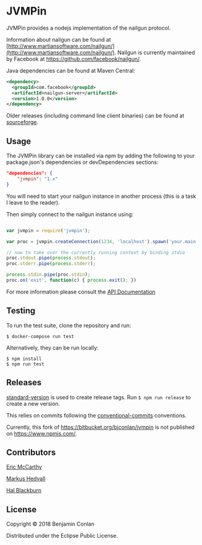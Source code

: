 # JVMPin

JVMPin provides a nodejs implementation of the nailgun protocol.

Information about nailgun can be found at
[http://www.martiansoftware.com/nailgun/](http://www.martiansoftware.com/nailgun/). Nailgun is currently maintained by Facebook at https://github.com/facebook/nailgun/.

Java dependencies can be found at Maven Central:
```xml
<dependency>
  <groupId>com.facebook</groupId>
  <artifactId>nailgun-server</artifactId>
  <version>1.0.0</version>
</dependency>
```

Older releases (including command line client binaries) can be found at [sourceforge](https://sourceforge.net/projects/nailgun/files/nailgun/).

## Usage

The JVMPin library can be installed via npm by adding the following to
your package.json's dependencies or devDependencies sections:
```json
"dependencies": {
	"jvmpin": "1.x"
}

```

You will need to start your nailgun instance in another process (this is
a task I leave to the reader).

Then simply connect to the nailgun instance using:
```javascript

var jvmpin = require('jvmpin');

var proc = jvmpin.createConnection(1234, 'localhost').spawn('your.main.Class');

// now to take over the currently running context by binding stdio
proc.stdout.pipe(process.stdout);
proc.stderr.pipe(process.stderr);

process.stdin.pipe(proc.stdin);
proc.on('exit', function(c) { process.exit(); })

```

For more information please consult the [API
Documentation](https://bitbucket.org/bjconlan/jvmpin/raw/master/lib/jvmpin.js)

## Testing

To run the test suite, clone the repository and run:

```
$ docker-compose run test
```

Alternatively, they can be run locally:

```console
$ npm install
$ npm run test
```

## Releases

[standard-version] is used to create release tags. Run `$ npm run release` to create a new version.

This relies on commits following the [conventional-commits] conventions.

[standard-version]: https://www.npmjs.com/package/standard-version
[conventional-commits]: https://www.conventionalcommits.org/en/v1.0.0/

Currently, this fork of https://bitbucket.org/bjconlan/jvmpin is not published on https://www.npmjs.com/.

## Contributors

[Eric McCarthy](http://limulus.net/)

[Markus Hedvall](https://bitbucket.org/markushedvall/)

[Hal Blackburn](https://github.com/h4l)


## License

Copyright © 2018 Benjamin Conlan

Distributed under the Eclipse Public License.
